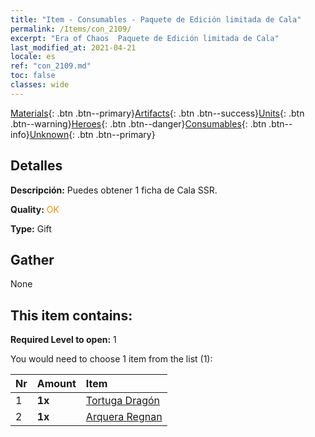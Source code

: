```yaml
---
title: "Item - Consumables - Paquete de Edición limitada de Cala"
permalink: /Items/con_2109/
excerpt: "Era of Chaos  Paquete de Edición limitada de Cala"
last_modified_at: 2021-04-21
locale: es
ref: "con_2109.md"
toc: false
classes: wide
---
```

 [Materials](/es/Items/){: .btn .btn--primary}[Artifacts](/es/Items/Artifacts/){: .btn .btn--success}[Units](/es/Items/Units/){: .btn .btn--warning}[Heroes](/es/Items/Heroes/){: .btn .btn--danger}[Consumables](/es/Items/Consumables/){: .btn .btn--info}[Unknown](/es/Items/Unknown/){: .btn .btn--primary}

## Detalles
 **Descripción:** Puedes obtener 1 ficha de Cala SSR.

 **Quality:** <span style="color: #FF8C00">OK</span>

 **Type:** Gift

## Gather

  None

## This item contains:

 **Required Level to open:** 1

 You would need to choose 1 item from the list (1):

  | Nr | Amount |     Item    |
  |:---|:-------|:------------|
  | 1 |  **1x** | [Tortuga Dragón](/es/Items/unt_278/) |  | 
  | 2 |  **1x** | [Arquera Regnan](/es/Items/unt_274/) |  | 
